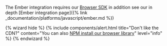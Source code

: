 The Ember integration requires our [Browser SDK](?platform=browsernpm) in addition see our in depth [Ember integration page]({% link _documentation/platforms/javascript/ember.md %})

{% wizard hide %}
{% include components/alert.html
  title="Don't like the CDN?"
  content="You can also [NPM install our browser library](?platform=browsernpm)"
  level="info"
%}
{% endwizard %}